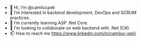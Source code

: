 - 👋 Hi, I’m @camilucpeli
- 👀 I’m interested in backend development, DevOps and SCRUM practices.
- 🌱 I’m currently learning ASP .Net Core.
- 💞️ I’m looking to collaborate on web backend with .Net (C#).
- 📫 How to reach me https://www.linkedin.com/in/camiluc-peli/
